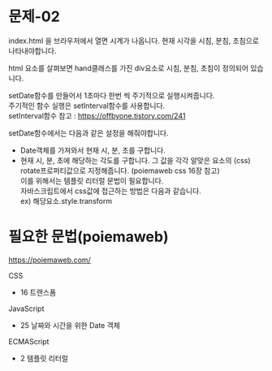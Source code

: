# 문제-02

index.html 을 브라우저에서 열면 시계가 나옵니다.
현재 시각을 시침, 분침, 초침으로 나타내야합니다.

html 요소를 살펴보면 hand클래스를 가진 div요소로 시침, 분침, 초침이 정의되어 있습니다.

setDate함수를 만들어서 1초마다 한번 씩 주기적으로 실행시켜줍니다.  
주기적인 함수 실행은 setInterval함수를 사용합니다.  
setInterval함수 참고 : <https://offbyone.tistory.com/241>

setDate함수에서는 다음과 같은 설정을 해줘야합니다.

- Date객체를 가져와서 현재 시, 분, 초를 구합니다.
- 현재 시, 분, 초에 해당하는 각도를 구합니다. 그 값을 각각 알맞은 요소의 (css) rotate프로퍼티값으로 지정해줍니다. (poiemaweb css 16장 참고)  
  이를 위해서는 템플릿 리터럴 문법이 필요합니다.  
  자바스크립트에서 css값에 접근하는 방법은 다음과 같습니다.  
  ex) 해당요소.style.transform

# 필요한 문법(poiemaweb)

<https://poiemaweb.com/>

CSS

- 16 트랜스폼

JavaScript

- 25 날짜와 시간을 위한 Date 객체

ECMAScript

- 2 템플릿 리터럴
